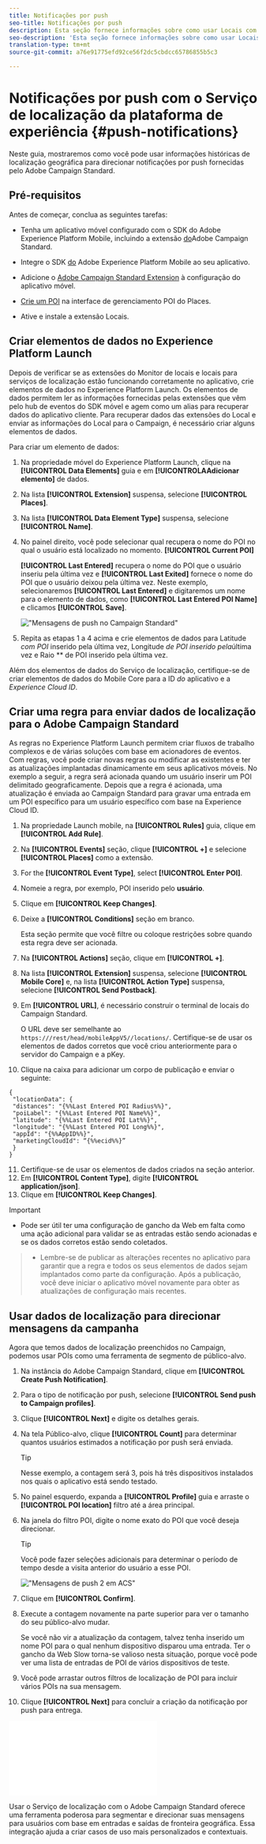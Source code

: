 ```yaml
---
title: Notificações por push
seo-title: Notificações por push
description: Esta seção fornece informações sobre como usar Locais com notificações por push no Campaign Standard.
seo-description: 'Esta seção fornece informações sobre como usar Locais com notificações por push no Campaign Standard. '
translation-type: tm+mt
source-git-commit: a76e91775efd92ce56f2dc5cbdcc65786855b5c3

---
```



# Notificações por push com o Serviço de localização da plataforma de experiência {#push-notifications}

Neste guia, mostraremos como você pode usar informações históricas de localização geográfica para direcionar notificações por push fornecidas pelo Adobe Campaign Standard.

## Pré-requisitos

Antes de começar, conclua as seguintes tarefas:

* Tenha um aplicativo móvel configurado com o SDK do Adobe Experience Platform Mobile, incluindo a extensão [do](https://aep-sdks.gitbook.io/docs/using-mobile-extensions/adobe-campaign-standard)Adobe Campaign Standard.

* Integre o SDK [do](https://aep-sdks.gitbook.io/docs/getting-started/get-the-sdk) Adobe Experience Platform Mobile ao seu aplicativo.
* Adicione o [Adobe Campaign Standard Extension](https://aep-sdks.gitbook.io/docs/using-mobile-extensions/adobe-campaign-standard) à configuração do aplicativo móvel.

* [Crie um POI](/help/poi-mgmt-ui/create-a-poi-ui.md) na interface de gerenciamento POI do Places.

* Ative e instale a extensão [](/help/places-ext-aep-sdks/places-extension/places-extension.md)Locais.


## Criar elementos de dados no Experience Platform Launch

Depois de verificar se as extensões do Monitor de locais e locais para serviços de localização estão funcionando corretamente no aplicativo, crie elementos de dados no Experience Platform Launch. Os elementos de dados permitem ler as informações fornecidas pelas extensões que vêm pelo hub de eventos do SDK móvel e agem como um alias para recuperar dados do aplicativo cliente. Para recuperar dados das extensões do Local e enviar as informações do Local para o Campaign, é necessário criar alguns elementos de dados.

Para criar um elemento de dados:

1. Na propriedade móvel do Experience Platform Launch, clique na **[!UICONTROL Data Elements]** guia e em **[!UICONTROLAAdicionar elemento]** de dados.
2. Na lista **[!UICONTROL Extension]** suspensa, selecione **[!UICONTROL Places]**.
3. Na lista **[!UICONTROL Data Element Type]** suspensa, selecione **[!UICONTROL Name]**.
4. No painel direito, você pode selecionar qual recupera o nome do POI no qual o usuário está localizado no momento. **[!UICONTROL Current POI]**

   **[!UICONTROL Last Entered]** recupera o nome do POI que o usuário inseriu pela última vez e **[!UICONTROL Last Exited]** fornece o nome do POI que o usuário deixou pela última vez. Neste exemplo, selecionaremos **[!UICONTROL Last Entered]** e digitaremos um nome para o elemento de dados, como **[!UICONTROL Last Entered POI Name]** e clicamos **[!UICONTROL Save]**.

   !["Mensagens de push no Campaign Standard"](/help/assets/ACS_Push1.png)

5. Repita as etapas 1 a 4 acima e crie elementos de dados para Latitude *com POI* inserido pela última vez, Longitude *de POI inserido pela*&#x200B;última vez e Raio ** de POI inserido pela última vez.

Além dos elementos de dados do Serviço de localização, certifique-se de criar elementos de dados do Mobile Core para a ID *do* aplicativo e a *Experience Cloud ID*.

## Criar uma regra para enviar dados de localização para o Adobe Campaign Standard

As regras no Experience Platform Launch permitem criar fluxos de trabalho complexos e de várias soluções com base em acionadores de eventos. Com regras, você pode criar novas regras ou modificar as existentes e ter as atualizações implantadas dinamicamente em seus aplicativos móveis. No exemplo a seguir, a regra será acionada quando um usuário inserir um POI delimitado geograficamente. Depois que a regra é acionada, uma atualização é enviada ao Campaign Standard para gravar uma entrada em um POI específico para um usuário específico com base na Experience Cloud ID.

1. Na propriedade Launch mobile, na **[!UICONTROL Rules]** guia, clique em **[!UICONTROL Add Rule]**.
2. Na **[!UICONTROL Events]** seção, clique **[!UICONTROL +]** e selecione **[!UICONTROL Places]** como a extensão.
3. For the **[!UICONTROL Event Type]**, select **[!UICONTROL Enter POI]**.
4. Nomeie a regra, por exemplo, POI inserido pelo **usuário**.
5. Clique em **[!UICONTROL Keep Changes]**.
6. Deixe a **[!UICONTROL Conditions]** seção em branco.

   Esta seção permite que você filtre ou coloque restrições sobre quando esta regra deve ser acionada.

7. Na **[!UICONTROL Actions]** seção, clique em **[!UICONTROL +]**.
8. Na lista **[!UICONTROL Extension]** suspensa, selecione **[!UICONTROL Mobile Core]** e, na lista **[!UICONTROL Action Type]** suspensa, selecione **[!UICONTROL Send Postback]**.
9. Em **[!UICONTROL URL]**, é necessário construir o terminal de locais do Campaign Standard.

   O URL deve ser semelhante ao `https:///rest/head/mobileAppV5//locations/`.
Certifique-se de usar os elementos de dados corretos que você criou anteriormente para o servidor do Campaign e a pKey.

10. Clique na caixa para adicionar um corpo de publicação e enviar o seguinte:

   ```
   {
    "locationData": {
    "distances": "{%%Last Entered POI Radius%%}",
    "poiLabel": "{%%Last Entered POI Name%%}",
    "latitude": "{%%Last Entered POI Lat%%}",
    "longitude": "{%%Last Entered POI Long%%}",
    "appId": "{%%AppID%%}",
    "marketingCloudId": “{%%ecid%%}”
    }
   }
   ```

11. Certifique-se de usar os elementos de dados criados na seção anterior.
12. Em **[!UICONTROL Content Type]**, digite **[!UICONTROL application/json]**.
13. Clique em **[!UICONTROL Keep Changes]**.

>[!IMPORTANT]
>
>* Pode ser útil ter uma configuração de gancho da Web em falta como uma ação adicional para validar se as entradas estão sendo acionadas e se os dados corretos estão sendo coletados.


>* Lembre-se de publicar as alterações recentes no aplicativo para garantir que a regra e todos os seus elementos de dados sejam implantados como parte da configuração. Após a publicação, você deve iniciar o aplicativo móvel novamente para obter as atualizações de configuração mais recentes.


## Usar dados de localização para direcionar mensagens da campanha

Agora que temos dados de localização preenchidos no Campaign, podemos usar POIs como uma ferramenta de segmento de público-alvo.

1. Na instância do Adobe Campaign Standard, clique em **[!UICONTROL Create Push Notification]**.
2. Para o tipo de notificação por push, selecione **[!UICONTROL Send push to Campaign profiles]**.
3. Clique **[!UICONTROL Next]** e digite os detalhes gerais.
4. Na tela Público-alvo, clique **[!UICONTROL Count]** para determinar quantos usuários estimados a notificação por push será enviada.

   >[!TIP]
   >
   >Nesse exemplo, a contagem será 3, pois há três dispositivos instalados nos quais o aplicativo está sendo testado.

5. No painel esquerdo, expanda a **[!UICONTROL Profile]** guia e arraste o **[!UICONTROL POI location]** filtro até a área principal.
6. Na janela do filtro POI, digite o nome exato do POI que você deseja direcionar.

   >[!TIP]
   >
   >Você pode fazer seleções adicionais para determinar o período de tempo desde a visita anterior do usuário a esse POI.

   !["Mensagens de push 2 em ACS"](/help/assets/ACS_push2.png)

7. Clique em **[!UICONTROL Confirm]**.
8. Execute a contagem novamente na parte superior para ver o tamanho do seu público-alvo mudar.

   Se você não vir a atualização da contagem, talvez tenha inserido um nome POI para o qual nenhum dispositivo disparou uma entrada. Ter o gancho da Web Slow torna-se valioso nesta situação, porque você pode ver uma lista de entradas de POI de vários dispositivos de teste.
9. Você pode arrastar outros filtros de localização de POI para incluir vários POIs na sua mensagem.
10. Clique **[!UICONTROL Next]** para concluir a criação da notificação por push para entrega.

   !["Mensagens de push 3 em ACS"](/help/assets/ACS_push3.html)

Usar o Serviço de localização com o Adobe Campaign Standard oferece uma ferramenta poderosa para segmentar e direcionar suas mensagens para usuários com base em entradas e saídas de fronteira geográfica. Essa integração ajuda a criar casos de uso mais personalizados e contextuais.